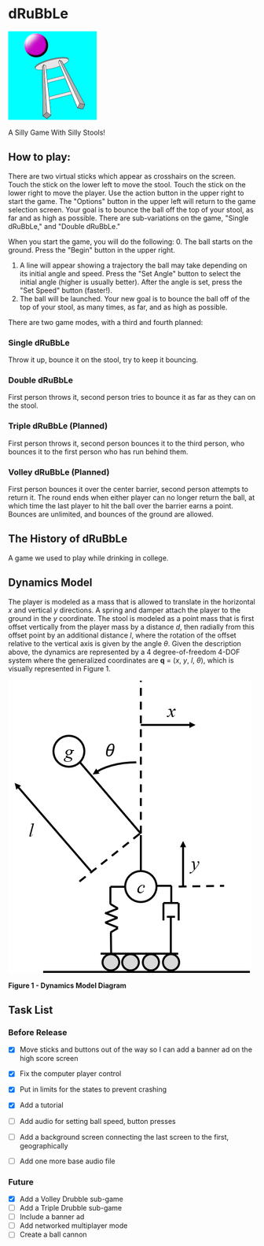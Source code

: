 # dRuBbLe

![Icon](game/a/icon.png)

A Silly Game With Silly Stools!

## How to play:

There are two virtual sticks which appear as crosshairs on the screen. 
Touch the stick on the lower left to move the stool. 
Touch the stick on the lower right to move the player.
Use the action button in the upper right to start the game.
The "Options" button in the upper left will return to the game selection screen.
Your goal is to bounce the ball off the top of your stool, as far and as high as possible. 
There are sub-variations on the game, "Single dRuBbLe," and "Double dRuBbLe."

When you start the game, you will do the following:
0. The ball starts on the ground. Press the "Begin" button in the upper right.
1. A line will appear showing a trajectory the ball may take depending on its initial angle and speed. Press the "Set Angle" button to select the initial angle (higher is usually better). After the angle is set, press the "Set Speed" button (faster!).
2. The ball will be launched. Your new goal is to bounce the ball off of the top of your stool, as many times, as far, and as high as possible.

There are two game modes, with a third and fourth planned:
### Single dRuBbLe
Throw it up, bounce it on the stool, try to keep it bouncing.

### Double dRuBbLe
First person throws it, second person tries to bounce it as far as they can on the stool.

### Triple dRuBbLe (Planned)
First person throws it, second person bounces it to the third person, who bounces it to the first person who has run behind them.

### Volley dRuBbLe (Planned)
First person bounces it over the center barrier, second person attempts to return it.
The round ends when either player can no longer return the ball, at which time the last player to hit the ball over the barrier earns a point.
Bounces are unlimited, and bounces of the ground are allowed.

## The History of dRuBbLe
A game we used to play while drinking in college.

## Dynamics Model
The player is modeled as a mass that is allowed to translate in the horizontal *x* and vertical *y* directions. 
A spring and damper attach the player to the ground in the *y* coordinate.
The stool is modeled as a point mass that is first offset vertically from the player mass by a distance *d*, then radially from this offset point by an additional distance *l*, where the rotation of the offset relative to the vertical axis is given by the angle $\theta$.
Given the description above, the dynamics are represented by a 4 degree-of-freedom 4-DOF system where the generalized coordinates are **q** = (*x*, *y*, *l*, *$\theta$*), which is visually represented in Figure 1.

![Dynamics Model Diagram](extra_data/figs/diagram.png)

**Figure 1 - Dynamics Model Diagram**



## Task List 
### Before Release
- [x] Move sticks and buttons out of the way so I can add a banner ad on the high score screen
- [x] Fix the computer player control
- [x] Put in limits for the states to prevent crashing
- [x] Add a tutorial
- [ ] Add audio for setting ball speed, button presses
- [ ] Add a background screen connecting the last screen to the first, geographically
- [ ] Add one more base audio file


### Future
- [x] Add a Volley Drubble sub-game
- [ ] Add a Triple Drubble sub-game
- [ ] Include a banner ad
- [ ] Add networked multiplayer mode
- [ ] Create a ball cannon

